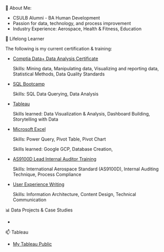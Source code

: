 👋 About Me: 

- CSULB Alumni - BA Human Development 
- Passion for data, technology, and process improvement 
- Industry Experience: Aerospace, Health & Fitness, Education 


🌱 Lifelong Learner

  The following is my current certification & training: 

- [Comptia Data+ Data Analysis Certificate](https://www.credly.com/badges/a6105239-05de-4fa3-826e-00d75cfbe947?source=linked_in_profile)
  
  Skills: Mining data, Manipulating data, Visualizing and reporting data, Statistical Methods, Data Quality Standards

- [SQL Bootcamp](https://www.udemy.com/certificate/UC-251aa808-bac6-4bb0-8a7d-4894f72f319b/)
  
  Skills: SQL Data Querying, Data Analysis

- [Tableau]() 
  
  Skills learned: Data Visualization & Analysis, Dashboard Building, Storytelling with Data

- [Microsoft Excel]()
  
  Skills: Power Query, Pivot Table, Pivot Chart 
  
  Skills learned: Google GCP, Database Creation, 

- [AS9100D Lead Internal Auditor Training](https://drive.google.com/file/d/1UUPg2Vh5LjG8hEGD0abN7ooJEw1tRkSI/view)

  Skills: International Aerospace Standard (AS9100D), Internal Auditing Technique, Process Compliance

- [User Experience Writing](https://drive.google.com/file/d/1CnD-kg_xEWKFSDryrhF_Xv4AKhOgUU7D/view)
  
  Skills: Information Architecture, Content Design, Technical Communication

📊 Data Projects & Case Studies 

- 

📫 Tableau 

- [My Tableau Public](https://public.tableau.com/app/profile/david.pham5201)


